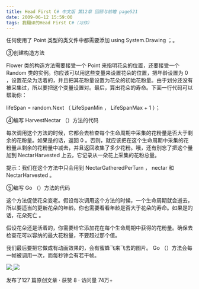 ```yaml
---
title: Head First C# 中文版 第12章 回顾与前瞻 page521
date: 2009-06-12 15:59:00
tags: 我翻译的Head First C#（习作）
---
```

任何使用了  Point  类型的类文件中都需要添加  using System.Drawing  ；。

  

③创建构造方法

  

Flower  类的构造方法需要接受一个  Point  来指明花朵的位置，还要接受一个  Random
类的实例。你应该可以用这些变量来设置花朵的位置，把年龄设置为  0
，设置花朵为活着的，并且把其花粉量设置为花朵的初始花粉量。由于划分还没有被采集过，所以要把这个变量设置对。最后，算出花朵的寿命。下面一行代码可以帮助你：

  

lifeSpan = random.Next  （  LifeSpanMin  ，  LifeSpanMax + 1  ）；

  

④编写  HarvestNectar  （）方法的代码

  

每次调用这个方法的时候，它都会去检查每个生命周期中采集的花粉量是否大于剩余的花粉量。如果是的话，返回  0
。否则，就应该把在这个生命周期中采集的花粉量从剩余的花粉量中减去，并且返回收集了多少花粉。哦，还有别忘了把这个量加到  NectarHarvested
上去，它记录从一朵花上采集的花粉总量。

提示：我们在这个方法中只会用到  NectarGatheredPerTurn  ，  nectar  和  NectarHarvested  。

  

⑤编写  Go  （）方法的代码

  

这个方法促使花朵变老。假设每次调用这个方法的时候，一个生命周期就会逝去，所以要适当的更新花朵的年龄。你也需要看看年龄是否大于花朵的寿命。如果是的话，花朵死亡
。

  

假设花朵还是活着的，你需要给它添加花在每个生命周期中获得的花粉量。确保去检查花可以容纳的最大花粉量，不要超过那个值。

  

我们最后要把它做成有动画效果的，会有蜜蜂飞来飞去的图片。  Go  （）方法会每一帧被调用一次，而每秒钟会有若干帧。



[ ![](https://profile.csdnimg.cn/5/2/5/3_cuipengfei1)
![](https://g.csdnimg.cn/static/user-reg-year/1x/11.png)
](https://blog.csdn.net/cuipengfei1)



发布了127 篇原创文章  ·  获赞 8  ·  访问量 74万+

